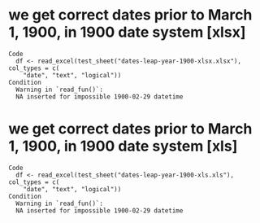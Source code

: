 # we get correct dates prior to March 1, 1900, in 1900 date system [xlsx]

    Code
      df <- read_excel(test_sheet("dates-leap-year-1900-xlsx.xlsx"), col_types = c(
        "date", "text", "logical"))
    Condition
      Warning in `read_fun()`:
      NA inserted for impossible 1900-02-29 datetime

# we get correct dates prior to March 1, 1900, in 1900 date system [xls]

    Code
      df <- read_excel(test_sheet("dates-leap-year-1900-xls.xls"), col_types = c(
        "date", "text", "logical"))
    Condition
      Warning in `read_fun()`:
      NA inserted for impossible 1900-02-29 datetime

